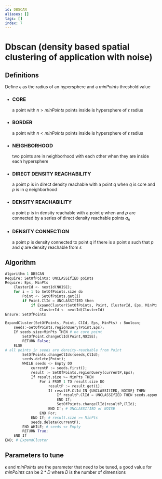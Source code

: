 ```yaml
---
id: DBSCAN
aliases: []
tags: []
index: 7
---
```


# Dbscan (density based spatial clustering of application with noise)

## Definitions

Define $\epsilon$ as the radius of an hypersphere  and a $minPoints$ threshold value

- ### CORE

	a point with $n > minPoints$ points inside is hypersphere of $\epsilon$ radius

- ###  BORDER

	a point with $n < minPoints$ points inside is hypersphere of $\epsilon$ radius

- ###  NEIGHBORHOOD

	two points are in neighborhood with each other when they are inside each hypersphere

- ### DIRECT DENSITY REACHABILITY

	a point $p$ is in direct density reachable with a point $q$ when $q$ is core and $p$ is in $q$ neighborhood

- ###  DENSITY REACHABILITY

	a point $p$ is in density reachable with a point $q$ when  and $p$  are connected by a series of direct density reachable points $q_{n}$

- ### DENSITY CONNECTION

	a point $p$ is density connected to point $q$ if there is a point $s$ such that $p$ and $q$ are density reachable from $s$


## Algorithm

```python
Algorithm 1 DBSCAN
Require: SetOfPoints: UNCLASSIfIED points
Require: Eps, MinPts
	ClusterId <- nextId(NOISE);
	for i = 1 to SetOfPoints.size do
		Point <- SetOfPoints.get(i)
		if Point.ClId = UNCLASSIfIED then
			if ExpandCluster(SetOfPoints, Point, ClusterId, Eps, MinPts) then
				ClusterId <- nextId(ClusterId)
Ensure: SetOfPoints
```

```python
ExpandCluster(SetOfPoints, Point, ClId, Eps, MinPts) : Boolean;
	seeds:=SetOfPoints.regionQuery(Point,Eps);
	If seeds.size<MinPts THEN # no core point
		SetOfPoint.changeClId(Point,NOISE);
		RETURN False;
	ELSE
# all points in seeds are density-reachable from Point
		SetOfPoints.changeClIds(seeds,ClId);
		seeds.delete(Point);
		WHILE seeds <> Empty DO
			currentP := seeds.first();
			result := SetOfPoints.regionQuery(currentP,Eps);
			If result.size >= MinPts THEN
				For i FROM 1 TO result.size DO
					resultP := result.get(i);
					If resultP.ClId IN {UNCLASSIfIED, NOISE} THEN
						If resultP.ClId = UNCLASSIfIED THEN seeds.append(resultP);
						END If;
						SetOfPoints.changeClId(resultP,ClId);
					END If; # UNCLASSIfIED or NOISE
				END For;
			END If; # result.size >= MinPts
			seeds.delete(currentP);
		END WHILE; # seeds <> Empty
		RETURN True;
	END If
END; # ExpandCluster
```

## Parameters to tune

$\epsilon$ and $minPoints$ are the parameter that need to be tuned, a good value for $minPoints$ can be $2*D$ where $D$ is the number of dimensions


